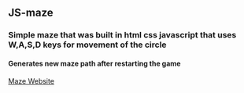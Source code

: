 ## JS-maze
### Simple maze that was built in html css javascript that uses W,A,S,D keys for movement of the circle
#### Generates new maze path after restarting the game

[Maze Website](git@github.com:johnNeil-castillo/JS-maze.git)

